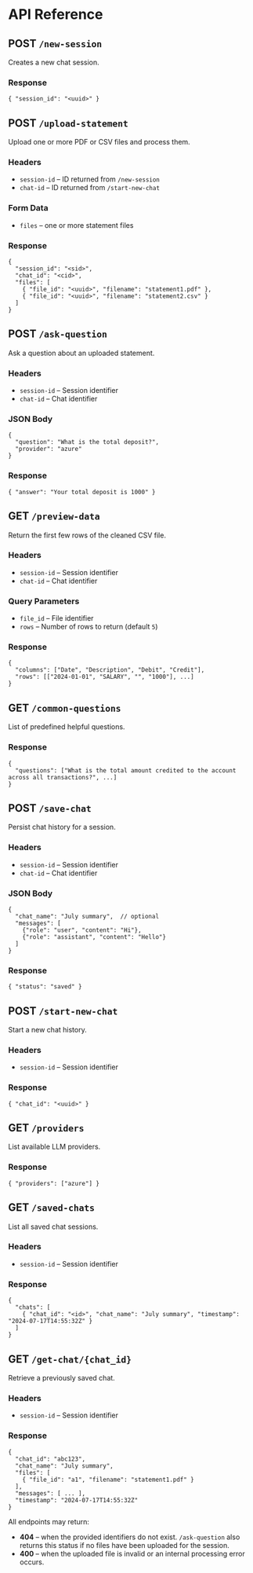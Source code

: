 # API Reference

## POST `/new-session`
Creates a new chat session.

### Response
```
{ "session_id": "<uuid>" }
```

## POST `/upload-statement`
Upload one or more PDF or CSV files and process them.

### Headers
- `session-id` – ID returned from `/new-session`
- `chat-id` – ID returned from `/start-new-chat`

### Form Data
- `files` – one or more statement files

### Response
```
{
  "session_id": "<sid>",
  "chat_id": "<cid>",
  "files": [
    { "file_id": "<uuid>", "filename": "statement1.pdf" },
    { "file_id": "<uuid>", "filename": "statement2.csv" }
  ]
}
```

## POST `/ask-question`
Ask a question about an uploaded statement.

### Headers
- `session-id` – Session identifier
- `chat-id` – Chat identifier

### JSON Body
```
{
  "question": "What is the total deposit?",
  "provider": "azure"
}
```

### Response
```
{ "answer": "Your total deposit is 1000" }
```

## GET `/preview-data`
Return the first few rows of the cleaned CSV file.

### Headers
- `session-id` – Session identifier
- `chat-id` – Chat identifier

### Query Parameters
- `file_id` – File identifier
- `rows` – Number of rows to return (default `5`)

### Response
```
{
  "columns": ["Date", "Description", "Debit", "Credit"],
  "rows": [["2024-01-01", "SALARY", "", "1000"], ...]
}
```

## GET `/common-questions`
List of predefined helpful questions.

### Response
```
{
  "questions": ["What is the total amount credited to the account across all transactions?", ...]
}
```

## POST `/save-chat`
Persist chat history for a session.

### Headers
- `session-id` – Session identifier
- `chat-id` – Chat identifier

### JSON Body
```
{
  "chat_name": "July summary",  // optional
  "messages": [
    {"role": "user", "content": "Hi"},
    {"role": "assistant", "content": "Hello"}
  ]
}
```

### Response
```
{ "status": "saved" }
```

## POST `/start-new-chat`
Start a new chat history.

### Headers
- `session-id` – Session identifier

### Response
```
{ "chat_id": "<uuid>" }
```


## GET `/providers`
List available LLM providers.

### Response
```
{ "providers": ["azure"] }
```

## GET `/saved-chats`
List all saved chat sessions.

### Headers
- `session-id` – Session identifier

### Response
```
{
  "chats": [
    { "chat_id": "<id>", "chat_name": "July summary", "timestamp": "2024-07-17T14:55:32Z" }
  ]
}
```
## GET `/get-chat/{chat_id}`
Retrieve a previously saved chat.

### Headers
- `session-id` – Session identifier

### Response
```
{
  "chat_id": "abc123",
  "chat_name": "July summary",
  "files": [
    { "file_id": "a1", "filename": "statement1.pdf" }
  ],
  "messages": [ ... ],
  "timestamp": "2024-07-17T14:55:32Z"
}
```

All endpoints may return:

- **404** – when the provided identifiers do not exist. `/ask-question` also returns this status if no files have been uploaded for the session.
- **400** – when the uploaded file is invalid or an internal processing error occurs.
